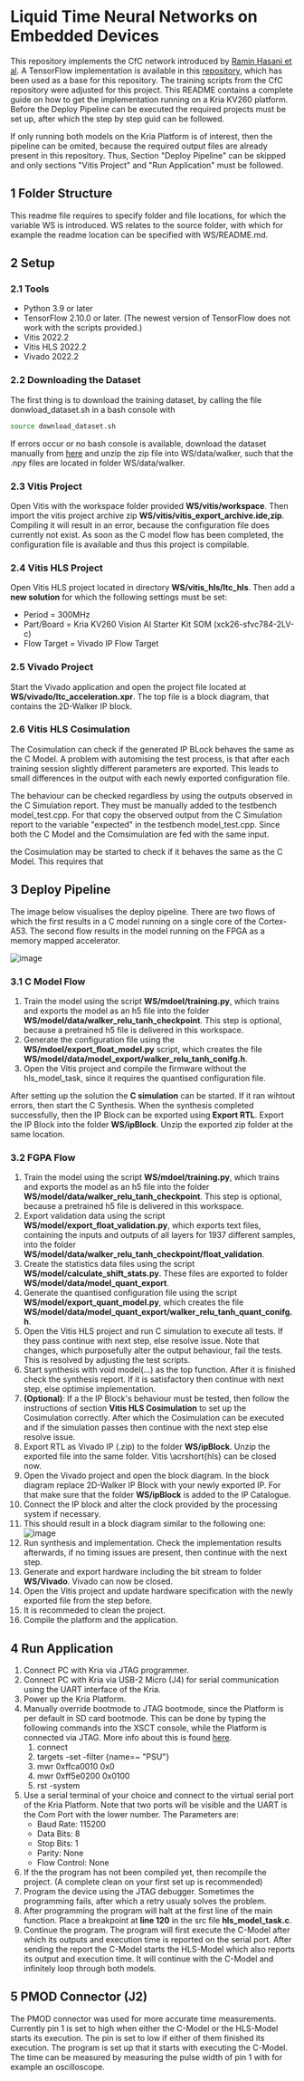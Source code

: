 # Liquid Time Neural Networks on Embedded Devices
This repository implements the CfC network introduced by [Ramin Hasani et al](https://www.nature.com/articles/s42256-022-00556-7). A TensorFlow implementation is available in this [repository](https://github.com/raminmh/CfC), which has been used as a base for this repository. The training scripts from the CfC repository were adjusted for this project. This README contains a complete guide on how to get the implementation running on a Kria KV260 platform. Before the Deploy Pipeline can be executed the required projects must be set up, after which the step by step guid can be followed.

If only running both models on the Kria Platform is of interest, then the pipeline can be omited, because the required output files are already present in this repository. Thus, Section "Deploy Pipeline" can be skipped and only sections "Vitis Project" and "Run Application" must be followed.

## 1 Folder Structure
This readme file requires to specify folder and file locations, for which the variable WS is introduced. WS relates to the source folder, with which for example the readme location can be specified with WS/README.md.

## 2 Setup
### 2.1 Tools
- Python 3.9 or later
- TensorFlow 2.10.0 or later. (The newest version of TensorFlow does not work with the scripts provided.)
- Vitis 2022.2
- Vitis HLS 2022.2
- Vivado 2022.2

### 2.2 Downloading the Dataset
The first thing is to download the training dataset, by calling the file donwload_dataset.sh in a bash console with
```bash
source download_dataset.sh
```
If errors occur or no bash console is available, download the dataset manually from [here](https://people.csail.mit.edu/mlechner/datasets/walker.zip) and unzip the zip file into WS/data/walker, such that the .npy files are located in folder WS/data/walker.

### 2.3 Vitis Project
Open Vitis with the workspace folder provided **WS/vitis/workspace**. Then import the vitis project archive zip **WS/vitis/vitis_export_archive.ide,zip**. Compiling it will result in an error, because the configuration file does currently not exist. As soon as the C model flow has been completed, the configuration file is available and thus this project is compilable.

### 2.4 Vitis HLS Project
Open Vitis HLS project located in directory **WS/vitis_hls/ltc_hls**. Then add a **new solution** for which the following settings must be set:
* Period = 300MHz
* Part/Board = Kria KV260 Vision AI Starter Kit SOM (xck26-sfvc784-2LV-c)
* Flow Target = Vivado IP Flow Target

### 2.5 Vivado Project
Start the Vivado application and open the project file located at **WS/vivado/ltc_acceleration.xpr**. The top file is a block diagram, that contains the 2D-Walker IP block.

### 2.6 Vitis HLS Cosimulation
The Cosimulation can check if the generated IP BLock behaves the same as the C Model. A problem with automising the test process, is that after each training session slightly different parameters are exported. This leads to small differences in the output with each newly exported configuration file.

The behaviour can be checked regardless by using the outputs observed in the C Simulation report. They must be manually added to the testbench model_test.cpp. For that copy the observed output from the C Simulation report to the variable "expected" in the testbench model_test.cpp. Since both the C Model and the Comsimulation are fed with the same input.

the Cosimulation may be started to check if it behaves the same as the C Model. This requires that 


## 3 Deploy Pipeline
The image below visualises the deploy pipeline. There are two flows of which the first results in a C model running on a single core of the Cortex-A53. The second flow results in the model running on the FPGA as a memory mapped accelerator.

![image](./readmeResources/pipeline.png)

### 3.1 C Model Flow
1. Train the model using the script **WS/mdoel/training.py**, which trains and exports the model as an h5 file into the folder **WS/model/data/walker_relu_tanh_checkpoint**. This step is optional, because a pretrained h5 file is delivered in this workspace.
1. Generate the configuration file using the **WS/mdoel/export\_float\_model.py** script, which creates the file **WS/model/data/model\_export/walker\_relu\_tanh\_conifg.h**.
1. Open the Vitis project and compile the firmware without the hls\_model\_task, since it requires the quantised configuration file.

After setting up the solution the **C simulation** can be started. If it ran wihtout errors, then start the C Synthesis. When the synthesis completed successfully, then the IP Block can be exported using **Export RTL**. Export the IP Block into the folder **WS/ipBlock**. Unzip the exported zip folder at the same location.

### 3.2 FGPA Flow
1. Train the model using the script **WS/mdoel/training.py**, which trains and exports the model as an h5 file into the folder **WS/model/data/walker_relu_tanh_checkpoint**. This step is optional, because a pretrained h5 file is delivered in this workspace.
2. Export validation data using the script **WS/model/export\_float\_validation.py**, which exports text files, containing the inputs and outputs of all layers for 1937 different samples, into the folder **WS/model/data/walker_relu_tanh_checkpoint/float_validation**.
3. Create the statistics data files using the script **WS/model/calculate\_shift\_stats.py**. These files are exported to folder **WS/model/data/model_quant_export**.
4. Generate the quantised configuration file using the script **WS/model/export\_quant\_model.py**, which creates the file **WS/model/data/model_quant_export/walker\_relu\_tanh\_quant\_conifg.h**.
5. Open the Vitis HLS project and run C simulation to execute all tests. If they pass continue with next step, else resolve issue. Note that changes, which purposefully alter the output behaviour, fail the tests. This is resolved by adjusting the test scripts.
6. Start synthesis with void model(...) as the top function. After it is finished check the synthesis report. If it is satisfactory then continue with next step, else optimise implementation.
7. **(Optional)**: If a the IP Block's behaviour must be tested, then follow the instructions of section **Vitis HLS Cosimulation** to set up the Cosimulation correctly. After which the Cosimulation can be executed and if the simulation passes then continue with the next step else resolve issue.
8. Export RTL as Vivado IP (.zip) to the folder **WS/ipBlock**. Unzip the exported file into the same folder.  Vitis \acrshort{hls} can be closed now.
9. Open the Vivado project and open the block diagram. In the block diagram replace 2D-Walker IP Block with your newly exported IP. For that make sure that the folder **WS/ipBlock** is added to the IP Catalogue. 
10. Connect the IP block and alter the clock provided by the processing system if necessary.
11. This should result in a block diagram similar to the following one:
    ![image](./readmeResources/blockDiagram.png)
12. Run synthesis and implementation. Check the implementation results afterwards, if no timing issues are present, then continue with the next step.
13. Generate and export hardware including the bit stream to folder **WS/Vivado**. Vivado can now be closed.
14. Open the Vitis project and update hardware specification with the newly exported file from the step before.
15. It is recommeded to clean the project.
16. Compile the platform and the application.
  
## 4 Run Application
1. Connect PC with Kria via JTAG programmer.
2. Connect PC with Kria via USB-2 Micro (J4) for serial communication using the UART interface of the Kria.
3. Power up the Kria Platform.
4. Manually override bootmode to JTAG bootmode, since the Platform is per default in SD card bootmode. This can be done by typing the following commands into the XSCT console, while the Platform is connected via JTAG. More info about this is found [here](https://xilinx.github.io/kria-apps-docs/creating_applications/2022.1/build/html/docs/bootmodes.html).
   1. connect
   2. targets -set -filter {name=~ "PSU"}
   2. mwr 0xffca0010 0x0
   3. mwr 0xff5e0200 0x0100
   4. rst -system
5. Use a serial terminal of your choice and connect to the virtual serial port of the Kria Platform. Note that two ports will be visible and the UART is the Com Port with the lower number. The Parameters are:
    * Baud Rate: 115200
    * Data Bits: 8
    * Stop Bits: 1
    * Parity: None
    * Flow Control: None
6. If the the program has not been compiled yet, then recompile the project. (A complete clean on your first set up is recommended)
7. Program the device using the JTAG debugger. Sometimes the programming fails, after which a retry usualy solves the problem.
8. After programming the program will halt at the first line of the main function. Place a breakpoint at **line 120** in the src file **hls_model_task.c**.
9. Continue the program. The program will first execute the C-Model after which its outputs and execution time is reported on the serial port. After sending the report the C-Model starts the HLS-Model which also reports its output and execution time. It will continue with the C-Model and infinitely loop through both models.

## 5 PMOD Connector (J2)
The PMOD connector was used for more accurate time measurements. Currently pin 1 is set to high when either the C-Model or the HLS-Model starts its execution. The pin is set to low if either of them finished its execution. The program is set up that it starts with executing the C-Model. The time can be measured by measuring the pulse width of pin 1 with for example an oscilloscope.


